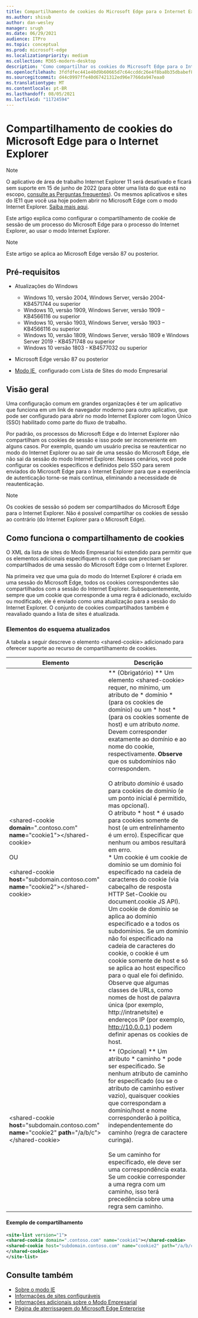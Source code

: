 ```yaml
---
title: Compartilhamento de cookies do Microsoft Edge para o Internet Explorer
ms.author: shisub
author: dan-wesley
manager: srugh
ms.date: 06/29/2021
audience: ITPro
ms.topic: conceptual
ms.prod: microsoft-edge
ms.localizationpriority: medium
ms.collection: M365-modern-desktop
description: 'Como compartilhar os cookies do Microsoft Edge para o Internet Explorer '
ms.openlocfilehash: 3fdfdfec441e40d9b60665d7c64ccddc26e4f8ba8b35dbabef826d1536f49a9c
ms.sourcegitcommit: d44c0997ffe40d67421312ed96e7766da947eaa0
ms.translationtype: MT
ms.contentlocale: pt-BR
ms.lasthandoff: 08/05/2021
ms.locfileid: "11724594"
---
```

# <a name="cookie-sharing-from-microsoft-edge-to-internet-explorer"></a>Compartilhamento de cookies do Microsoft Edge para o Internet Explorer

>[!Note]
> O aplicativo de área de trabalho Internet Explorer 11 será desativado e ficará sem suporte em 15 de junho de 2022 (para obter uma lista do que está no escopo, [consulte as Perguntas frequentes](https://techcommunity.microsoft.com/t5/windows-it-pro-blog/internet-explorer-11-desktop-app-retirement-faq/ba-p/2366549)). Os mesmos aplicativos e sites do IE11 que você usa hoje podem abrir no Microsoft Edge com o modo Internet Explorer. [Saiba mais aqui](https://blogs.windows.com/windowsexperience/2021/05/19/the-future-of-internet-explorer-on-windows-10-is-in-microsoft-edge/).

Este artigo explica como configurar o compartilhamento de cookie de sessão de um processo do Microsoft Edge para o processo do Internet Explorer, ao usar o modo Internet Explorer.

> [!NOTE]
> Este artigo se aplica ao Microsoft Edge versão 87 ou posterior.

## <a name="prerequisites"></a>Pré-requisitos

- Atualizações do Windows

  - Windows 10, versão 2004, Windows Server, versão 2004-KB4571744 ou superior
  - Windows 10, versão 1909, Windows Server, versão 1909 – KB4566116 ou superior
  - Windows 10, versão 1903, Windows Server, versão 1903 – KB4566116 ou superior
  - Windows 10, versão 1809, Windows Server, versão 1809 e Windows Server 2019 - KB4571748 ou superior
  - Windows 10 versão 1803 - KB4577032 ou superior

- Microsoft Edge versão 87 ou posterior
- [ Modo IE ](./edge-ie-mode.md)   configurado com Lista de Sites do modo Empresarial

## <a name="overview"></a>Visão geral

Uma configuração comum em grandes organizações é ter um aplicativo que funciona em um link de navegador moderno para outro aplicativo, que pode ser configurado para abrir no modo Internet Explorer com logon Único (SSO) habilitado como parte do fluxo de trabalho.

Por padrão, os processos do Microsoft Edge e do Internet Explorer não compartilham os cookies de sessão e isso pode ser inconveniente em alguns casos. Por exemplo, quando um usuário precisa se reautenticar no modo do Internet Explorer ou ao sair de uma sessão do Microsoft Edge, ele não sai da sessão do modo Internet Explorer. Nesses cenários, você pode configurar os cookies específicos e definidos pelo SSO para serem enviados do Microsoft Edge para o Internet Explorer para que a experiência de autenticação torne-se mais contínua, eliminando a necessidade de reautenticação.

> [!NOTE]
> Os cookies de sessão só podem ser compartilhados do Microsoft Edge para o Internet Explorer. Não é possível compartilhar os cookies de sessão ao contrário (do Internet Explorer para o Microsoft Edge).

## <a name="how-cookie-sharing-works"></a>Como funciona o compartilhamento de cookies

O XML da lista de sites do Modo Empresarial foi estendido para permitir que os elementos adicionais especifiquem os cookies que precisam ser compartilhados de uma sessão do Microsoft Edge com o Internet Explorer.  

Na primeira vez que uma guia do modo do Internet Explorer é criada em uma sessão do Microsoft Edge, todos os cookies correspondentes são compartilhados com a sessão do Internet Explorer. Subsequentemente, sempre que um cookie que corresponde a uma regra é adicionado, excluído ou modificado, ele é enviado como uma atualização para a sessão do Internet Explorer. O conjunto de cookies compartilhados também é reavaliado quando a lista de sites é atualizada.

### <a name="updated-schema-elements"></a>Elementos do esquema atualizados

A tabela a seguir descreve o elemento \<shared-cookie\> adicionado para oferecer suporte ao recurso de compartilhamento de cookies.

| Elemento| Descrição |
|-|-|
| \<shared-cookie **domain**=".contoso.com" **name**="cookie1"\>\</shared-cookie\><br><br>OU<br><br>\<shared-cookie **host**="subdomain.contoso.com" **name**="cookie2"\>\</shared-cookie\>   |** (Obrigatório) ** Um elemento \<shared-cookie\> requer, no mínimo, um atributo de * domínio * (para os cookies de domínio) ou um * host * (para os cookies somente de host) e um atributo *nome*.<br>Devem corresponder exatamente ao domínio e ao nome do cookie, respectivamente. **Observe** que os subdomínios não correspondem.<br><br>O atributo *domínio* é usado para cookies de domínio (e um ponto inicial é permitido, mas opcional).<br>O atributo * host * é usado para cookies somente de host (e um entrelinhamento é um erro). Especificar que nenhum ou ambos resultará em erro.<br>* Um cookie é um cookie de domínio se um domínio foi especificado na cadeia de caracteres do cookie (via cabeçalho de resposta HTTP Set-Cookie ou document.cookie JS API). Um cookie de domínio se aplica ao domínio especificado e a todos os subdomínios. Se um domínio não foi especificado na cadeia de caracteres do cookie, o cookie é um cookie somente de host e só se aplica ao host específico para o qual ele foi definido. Observe que algumas classes de URLs, como nomes de host de palavra única (por exemplo, http://intranetsite) e endereços IP (por exemplo, http://10.0.0.1) podem definir apenas os cookies de host.    |
| \<shared-cookie **host**="subdomain.contoso.com" **name**="cookie2" **path**="/a/b/c"\>\</shared-cookie\>  | ** (Opcional) ** Um atributo * caminho * pode ser especificado. Se nenhum atributo de caminho for especificado (ou se o atributo de caminho estiver vazio), quaisquer cookies que correspondam a domínio/host e nome corresponderão à política, independentemente do caminho (regra de caractere curinga).<br><br>Se um caminho for especificado, ele deve ser uma correspondência exata.<br>Se um cookie corresponder a uma regra com um caminho, isso terá precedência sobre uma regra sem caminho. |

#### <a name="sharing-example"></a>Exemplo de compartilhamento

```xml
<site-list version="1">
<shared-cookie domain=".contoso.com" name="cookie1"></shared-cookie> 
<shared-cookie host="subdomain.contoso.com" name="cookie2" path="/a/b/c">
</shared-cookie>
</site-list>
```

## <a name="see-also"></a>Consulte também

- [Sobre o modo IE](./edge-ie-mode.md)
- [Informações de sites configuráveis](./edge-learnmore-configurable-sites-ie-mode.md)
- [Informações adicionais sobre o Modo Empresarial](/internet-explorer/ie11-deploy-guide/enterprise-mode-overview-for-ie11)
- [Página de aterrissagem do Microsoft Edge Enterprise](https://aka.ms/EdgeEnterprise)